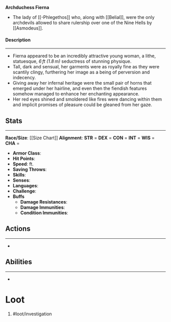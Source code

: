 **Archduchess Fierna**

- The lady of [[-Phlegethos]] who, along with [[Belial]], were the only archdevils allowed to share rulership over one of the Nine Hells by [[Asmodeus]]. 

#### Description
---
- Fierna appeared to be an incredibly attractive young woman, a lithe, statuesque, *6 ft (1.8 m)* seductress of stunning physique. 
- Tall, dark and sensual, her garments were as royally fine as they were scantily clingy, furthering her image as a being of perversion and indecency.
- Giving away her infernal heritage were the small pair of horns that emerged under her hairline, and even then the fiendish features somehow managed to enhance her enchanting appearance. 
- Her red eyes shined and smoldered like fires were dancing within them and implicit promises of pleasure could be gleaned from her gaze.

## Stats
---
**Race/Size**:
	[[Size Chart]]
**Alignment**:
	**STR** = 
	**DEX** = 
	**CON** = 
	**INT** = 
	**WIS** = 
	**CHA** = 
-   **Armor Class**:
-   **Hit Points**:
-   **Speed**: ft.
-   **Saving Throws**:
-   **Skills**:
-   **Senses**: 
-   **Languages**: 
-   **Challenge**: 
-   **Buffs**
	-   **Damage Resistances**:
	-   **Damage Immunities**:
	-   **Condition Immunities**:

## Actions
---
- 

## Abilities
---
-   

# Loot
1. #loot/investigation 
	